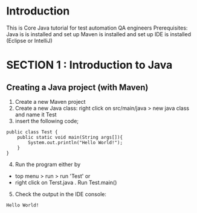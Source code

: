 # Introduction
This is Core Java tutorial for test automation QA engineers
Prerequisites:
Java is is installed and set up
Maven is installed and set up
IDE is installed (Eclipse or IntelliJ)

# SECTION 1 : Introduction to Java
## Creating a Java project (with Maven)
1. Create a new Maven project
2. Create a new Java class: right click on  src/main/java > new java class and name it Test
3. insert the following code;
```
public class Test {
    public static void main(String args[]){
        System.out.println("Hello World!");
    }
}
```
4. Run the program either by
- top menu > run > run 'Test'
or
- right click on Terst.java . Run Test.main()
5. Check the output in the IDE console:
```
Hello World!
```





